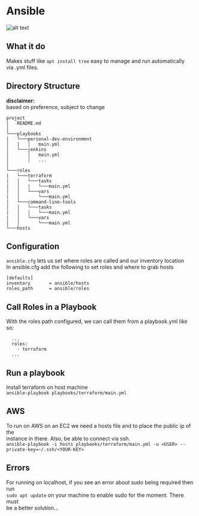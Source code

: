 # Ansible  

![alt text](https://geekflare.com/wp-content/uploads/2019/06/ansible-beginner-1200x385.jpg)  


## What it do  
Makes stuff like ```apt install tree``` easy to manage and run automatically  
via .yml files.  

## Directory Structure  
**disclaimer:**  
based on preference, subject to change  


```
project
│   README.md
│
└───playbooks
│   └───personal-dev-environment
│   |   │   main.yml
│   └───jenkins
|       |   main.yml
│       │   ...
│   
└───roles
|   └───terraform
|   │   └───tasks
|   │   |   └───main.yml
|   │   └───vars
|   │       └───main.yml
|   └───command-line-tools
|   │   └───tasks
|   │   |   └───main.yml
|   │   └───vars
|   │       └───main.yml
└───hosts
```

## Configuration  
```ansible.cfg``` lets us set where roles are called and our inventory location  
In ansible.cfg add the following to set roles and where to grab hosts  
```
[defaults]
inventory       = ansible/hosts
roles_path      = ansible/roles
```

## Call Roles in a Playbook  
With the roles path configured, we can call them from a playbook.yml like so:  
```
  ...
  roles:
    - terraform
  ...
```

## Run a playbook  
Install terraform on host machine  
```ansible-playbook playbooks/terraform/main.yml```  

## AWS  
To run on AWS on an EC2 we need a hosts file and to place the public ip of the  
instance in there. Also, be able to connect via ssh.  
```ansible-playbook -i hosts playbooks/terraform/main.yml -u <USER> --private-key=~/.ssh/<YOUR-KEY>```

## Errors  
For running on localhost, if you see an error about sudo being required then run  
```sudo apt update``` on your machine to enable sudo for the moment. There must  
be a better solution...

